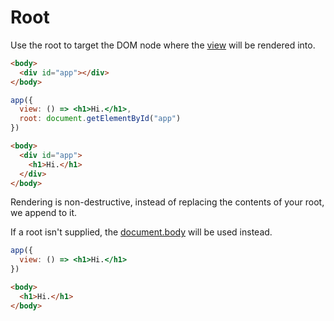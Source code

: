 # Root

Use the root to target the DOM node where the [view](/docs/view.md) will be rendered into.

```html
<body>
  <div id="app"></div>
</body>
```

```jsx
app({
  view: () => <h1>Hi.</h1>,
  root: document.getElementById("app")
})
```

```html
<body>
  <div id="app">
    <h1>Hi.</h1>
  </div>
</body>
```

Rendering is non-destructive, instead of replacing the contents of your root, we append to it.

If a root isn't supplied, the [document.body](https://developer.mozilla.org/en-US/docs/Web/API/Document/body) will be used instead.

```jsx
app({
  view: () => <h1>Hi.</h1>
})
```

```html
<body>
  <h1>Hi.</h1>
</body>
```
